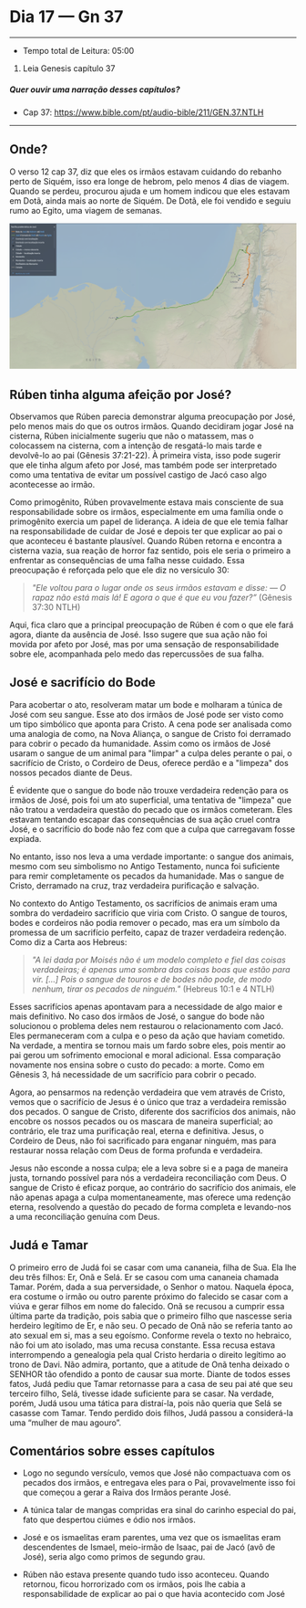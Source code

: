 # Dia 17 — Gn 37

--- 

- Tempo total de Leitura: 05:00

1. Leia Genesis capítulo 37

##### Quer ouvir uma narração desses capítulos?

- Cap 37: https://www.bible.com/pt/audio-bible/211/GEN.37.NTLH

---

## Onde?

O verso 12 cap 37, diz que eles os irmãos estavam cuidando do rebanho perto de Siquém, isso era longe de hebrom, pelo menos 4 dias de viagem. Quando se perdeu, procurou ajuda e um homem indicou que eles estavam em Dotã, ainda mais ao norte de Siquém. De Dotã, ele foi vendido e seguiu rumo ao Egito, uma viagem de semanas.

![img.png](img.png)

## Rúben tinha alguma afeição por José? 

Observamos que Rúben parecia demonstrar alguma preocupação por José, pelo menos mais do que os outros irmãos. Quando decidiram jogar José na cisterna, Rúben inicialmente sugeriu que não o matassem, mas o colocassem na cisterna, com a intenção de resgatá-lo mais tarde e devolvê-lo ao pai (Gênesis 37:21-22). À primeira vista, isso pode sugerir que ele tinha algum afeto por José, mas também pode ser interpretado como uma tentativa de evitar um possível castigo de Jacó caso algo acontecesse ao irmão.

Como primogênito, Rúben provavelmente estava mais consciente de sua responsabilidade sobre os irmãos, especialmente em uma família onde o primogênito exercia um papel de liderança. A ideia de que ele temia falhar na responsabilidade de cuidar de José e depois ter que explicar ao pai o que aconteceu é bastante plausível. Quando Rúben retorna e encontra a cisterna vazia, sua reação de horror faz sentido, pois ele seria o primeiro a enfrentar as consequências de uma falha nesse cuidado. Essa preocupação é reforçada pelo que ele diz no versículo 30:

> *"Ele voltou para o lugar onde os seus irmãos estavam e disse: — O rapaz não está mais lá! E agora o que é que eu vou fazer?”* (Gênesis 37:30 NTLH)

Aqui, fica claro que a principal preocupação de Rúben é com o que ele fará agora, diante da ausência de José. Isso sugere que sua ação não foi movida por afeto por José, mas por uma sensação de responsabilidade sobre ele, acompanhada pelo medo das repercussões de sua falha.


## José e sacrifício do Bode

Para acobertar o ato, resolveram matar um bode e molharam a túnica de José com seu sangue. Esse ato dos irmãos de José pode ser visto como um tipo simbólico que aponta para Cristo. A cena pode ser analisada como uma analogia de como, na Nova Aliança, o sangue de Cristo foi derramado para cobrir o pecado da humanidade. Assim como os irmãos de José usaram o sangue de um animal para "limpar" a culpa deles perante o pai, o sacrifício de Cristo, o Cordeiro de Deus, oferece perdão e a "limpeza" dos nossos pecados diante de Deus.

É evidente que o sangue do bode não trouxe verdadeira redenção para os irmãos de José, pois foi um ato superficial, uma tentativa de "limpeza" que não tratou a verdadeira questão do pecado que os irmãos cometeram. Eles estavam tentando escapar das consequências de sua ação cruel contra José, e o sacrifício do bode não fez com que a culpa que carregavam fosse expiada.

No entanto, isso nos leva a uma verdade importante: o sangue dos animais, mesmo com seu simbolismo no Antigo Testamento, nunca foi suficiente para remir completamente os pecados da humanidade. Mas o sangue de Cristo, derramado na cruz, traz verdadeira purificação e salvação.

No contexto do Antigo Testamento, os sacrifícios de animais eram uma sombra do verdadeiro sacrifício que viria com Cristo. O sangue de touros, bodes e cordeiros não podia remover o pecado, mas era um símbolo da promessa de um sacrifício perfeito, capaz de trazer verdadeira redenção. Como diz a Carta aos Hebreus:

> *"A lei dada por Moisés não é um modelo completo e fiel das coisas verdadeiras; é apenas uma sombra das coisas boas que estão para vir. [...] Pois o sangue de touros e de bodes não pode, de modo nenhum, tirar os pecados de ninguém."* (Hebreus 10:1 e 4 NTLH)

Esses sacrifícios apenas apontavam para a necessidade de algo maior e mais definitivo. No caso dos irmãos de José, o sangue do bode não solucionou o problema deles nem restaurou o relacionamento com Jacó. Eles permaneceram com a culpa e o peso da ação que haviam cometido. Na verdade, a mentira se tornou mais um fardo sobre eles, pois mentir ao pai gerou um sofrimento emocional e moral adicional. Essa comparação novamente nos ensina sobre o custo do pecado: a morte. Como em Gênesis 3, há necessidade de um sacrifício para cobrir o pecado.

Agora, ao pensarmos na redenção verdadeira que vem através de Cristo, vemos que o sacrifício de Jesus é o único que traz a verdadeira remissão dos pecados. O sangue de Cristo, diferente dos sacrifícios dos animais, não encobre os nossos pecados ou os mascara de maneira superficial; ao contrário, ele traz uma purificação real, eterna e definitiva. Jesus, o Cordeiro de Deus, não foi sacrificado para enganar ninguém, mas para restaurar nossa relação com Deus de forma profunda e verdadeira.

Jesus não esconde a nossa culpa; ele a leva sobre si e a paga de maneira justa, tornando possível para nós a verdadeira reconciliação com Deus. O sangue de Cristo é eficaz porque, ao contrário do sacrifício dos animais, ele não apenas apaga a culpa momentaneamente, mas oferece uma redenção eterna, resolvendo a questão do pecado de forma completa e levando-nos a uma reconciliação genuína com Deus.


## Judá e Tamar

O primeiro erro de Judá foi se casar com uma cananeia, filha de Sua. Ela lhe deu três filhos: Er, Onã e Selá. Er se casou com uma cananeia chamada Tamar. Porém, dada a sua perversidade, o Senhor o matou. Naquela época, era costume o irmão ou outro parente próximo do falecido se casar com a viúva e gerar filhos em nome do falecido. Onã se recusou a cumprir essa última parte da tradição, pois sabia que o primeiro filho que nascesse seria herdeiro legítimo de Er, e não seu. O pecado de Onã não se referia tanto ao ato sexual em si, mas a seu egoísmo. Conforme revela o texto no hebraico, não foi um ato isolado, mas uma recusa constante. Essa recusa estava interrompendo a genealogia pela qual Cristo herdaria o direito legítimo ao trono de Davi. Não admira, portanto, que a atitude de Onã tenha deixado o SENHOR tão ofendido a ponto de causar sua morte. Diante de todos esses fatos, Judá pediu que Tamar retornasse para a casa de seu pai até que seu terceiro filho, Selá, tivesse idade suficiente para se casar. Na verdade, porém, Judá usou uma tática para distraí-la, pois não queria que Selá se casasse com Tamar. Tendo perdido dois filhos, Judá passou a considerá-la uma “mulher de mau agouro”.

## Comentários sobre esses capítulos

- Logo no segundo versículo, vemos que José não compactuava com os pecados dos irmãos, e entregava eles para o Pai, provavelmente isso foi que começou a gerar a Raiva dos Irmãos perante José. 


- A túnica talar de mangas compridas era sinal do carinho especial do pai, fato que despertou ciúmes e ódio nos irmãos.


- José e os ismaelitas eram parentes, uma vez que os ismaelitas eram descendentes de Ismael, meio-irmão de Isaac, pai de Jacó (avô de José), seria algo como primos de segundo grau.


- Rúben não estava presente quando tudo isso aconteceu. Quando retornou, ficou horrorizado com os irmãos, pois lhe cabia a responsabilidade de explicar ao pai o que havia acontecido com José


